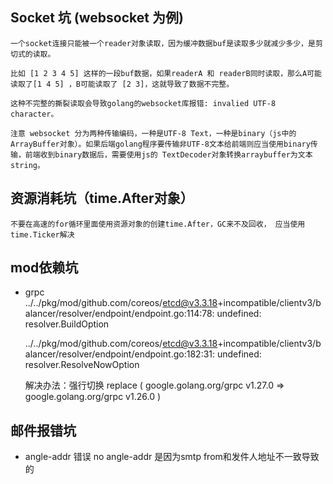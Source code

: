 ## Socket 坑 (websocket 为例)
    一个socket连接只能被一个reader对象读取，因为缓冲数据buf是读取多少就减少多少，是剪切式的读取。

    比如 [1 2 3 4 5] 这样的一段buf数据，如果readerA 和 readerB同时读取，那么A可能读取了[1 4 5] ，B可能读取了 [2 3]，这就导致了数据不完整。

    这种不完整的撕裂读取会导致golang的websocket库报错: invalied UTF-8 character。

    注意 websocket 分为两种传输编码，一种是UTF-8 Text，一种是binary（js中的ArrayBuffer对象）。如果后端golang程序要传输非UTF-8文本给前端则应当使用binary传输，前端收到binary数据后，需要使用js的 TextDecoder对象转换arraybuffer为文本string。

## 资源消耗坑（time.After对象）
    不要在高速的for循环里面使用资源对象的创建time.After，GC来不及回收， 应当使用time.Ticker解决

## mod依赖坑
* grpc
    ../../pkg/mod/github.com/coreos/etcd@v3.3.18+incompatible/clientv3/balancer/resolver/endpoint/endpoint.go:114:78: undefined: resolver.BuildOption

    ../../pkg/mod/github.com/coreos/etcd@v3.3.18+incompatible/clientv3/balancer/resolver/endpoint/endpoint.go:182:31: undefined: resolver.ResolveNowOption

    解决办法：强行切换 replace ( google.golang.org/grpc v1.27.0 => google.golang.org/grpc v1.26.0 ) 

## 邮件报错坑
* angle-addr
    错误 no angle-addr 是因为smtp from和发件人地址不一致导致的
